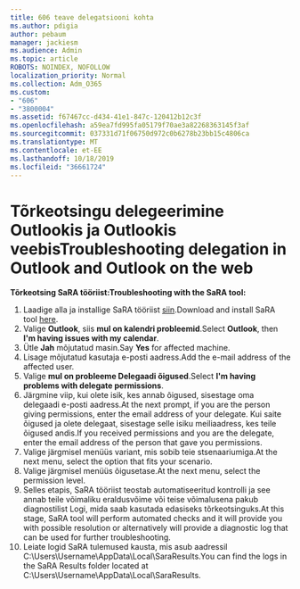 ```yaml
---
title: 606 teave delegatsiooni kohta
ms.author: pdigia
author: pebaum
manager: jackiesm
ms.audience: Admin
ms.topic: article
ROBOTS: NOINDEX, NOFOLLOW
localization_priority: Normal
ms.collection: Adm_O365
ms.custom:
- "606"
- "3800004"
ms.assetid: f67467cc-d434-41e1-847c-120412b12c3f
ms.openlocfilehash: a59ea7fd995fa05179f70ae3a82268363145f3af
ms.sourcegitcommit: 037331d71f06750d972c0b6278b23bb15c4806ca
ms.translationtype: MT
ms.contentlocale: et-EE
ms.lasthandoff: 10/18/2019
ms.locfileid: "36661724"
---
```

# <a name="troubleshooting-delegation-in-outlook-and-outlook-on-the-web"></a><span data-ttu-id="1c95b-102">Tõrkeotsingu delegeerimine Outlookis ja Outlookis veebis</span><span class="sxs-lookup"><span data-stu-id="1c95b-102">Troubleshooting delegation in Outlook and Outlook on the web</span></span>

<span data-ttu-id="1c95b-103">**Tõrkeotsing SaRA tööriist:**</span><span class="sxs-lookup"><span data-stu-id="1c95b-103">**Troubleshooting with the SaRA tool:**</span></span>

1. <span data-ttu-id="1c95b-104">Laadige alla ja installige SaRA tööriist [siin](https://aka.ms/SaRA-SkypeForBusinessSignIn).</span><span class="sxs-lookup"><span data-stu-id="1c95b-104">Download and install SaRA tool [here](https://aka.ms/SaRA-SkypeForBusinessSignIn).</span></span>
1. <span data-ttu-id="1c95b-105">Valige **Outlook**, siis **mul on kalendri probleemid**.</span><span class="sxs-lookup"><span data-stu-id="1c95b-105">Select **Outlook**, then **I'm having issues with my calendar**.</span></span>
1. <span data-ttu-id="1c95b-106">Ütle **Jah** mõjutatud masin.</span><span class="sxs-lookup"><span data-stu-id="1c95b-106">Say **Yes** for affected machine.</span></span>
1. <span data-ttu-id="1c95b-107">Lisage mõjutatud kasutaja e-posti aadress.</span><span class="sxs-lookup"><span data-stu-id="1c95b-107">Add the e-mail address of the affected user.</span></span>
1. <span data-ttu-id="1c95b-108">Valige **mul on probleeme Delegaadi õigused**.</span><span class="sxs-lookup"><span data-stu-id="1c95b-108">Select **I'm having problems with delegate permissions**.</span></span>
1. <span data-ttu-id="1c95b-109">Järgmine viip, kui olete isik, kes annab õigused, sisestage oma delegaadi e-posti aadress.</span><span class="sxs-lookup"><span data-stu-id="1c95b-109">At the next prompt, if you are the person giving permissions, enter the email address of your delegate.</span></span> <span data-ttu-id="1c95b-110">Kui saite õigused ja olete delegaat, sisestage selle isiku meiliaadress, kes teile õigused andis.</span><span class="sxs-lookup"><span data-stu-id="1c95b-110">If you received permissions and you are the delegate, enter the email address of the person that gave you permissions.</span></span>
1. <span data-ttu-id="1c95b-111">Valige järgmisel menüüs variant, mis sobib teie stsenaariumiga.</span><span class="sxs-lookup"><span data-stu-id="1c95b-111">At the next menu, select the option that fits your scenario.</span></span>
1. <span data-ttu-id="1c95b-112">Valige järgmisel menüüs õigusetase.</span><span class="sxs-lookup"><span data-stu-id="1c95b-112">At the next menu, select the permission level.</span></span>
1. <span data-ttu-id="1c95b-113">Selles etapis, SaRA tööriist teostab automatiseeritud kontrolli ja see annab teile võimaliku eraldusvõime või teise võimalusena pakub diagnostilist Logi, mida saab kasutada edasiseks tõrkeotsinguks.</span><span class="sxs-lookup"><span data-stu-id="1c95b-113">At this stage, SaRA tool will perform automated checks and it will provide you with possible resolution or alternatively will provide a diagnostic log that can be used for further troubleshooting.</span></span>
1. <span data-ttu-id="1c95b-114">Leiate logid SaRA tulemused kausta, mis asub aadressil C:\Users\Username\AppData\Local\SaraResults.</span><span class="sxs-lookup"><span data-stu-id="1c95b-114">You can find the logs in the SaRA Results folder located at C:\Users\Username\AppData\Local\SaraResults.</span></span>
